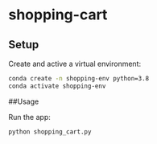 # shopping-cart


## Setup

Create and active a virtual environment:

```sh
conda create -n shopping-env python=3.8
conda activate shopping-env
```

##Usage

Run the app:

```sh
python shopping_cart.py
```
